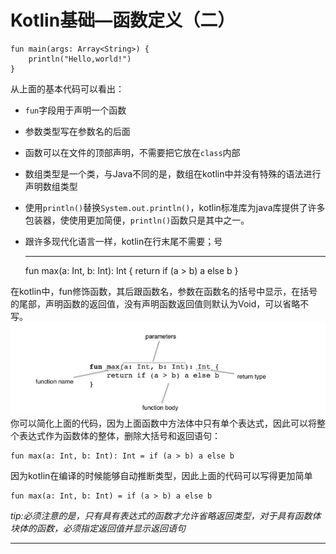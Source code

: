 # Kotlin基础—函数定义（二）

    fun main(args: Array<String>) {
	    println("Hello,world!")
    }

从上面的基本代码可以看出：

* `fun`字段用于声明一个函数
* 参数类型写在参数名的后面
* 函数可以在文件的顶部声明，不需要把它放在`class`内部
* 数组类型是一个类，与Java不同的是，数组在kotlin中并没有特殊的语法进行声明数组类型
* 使用`println()`替换`System.out.println()`，kotlin标准库为java库提供了许多包装器，使使用更加简便，`println()`函数只是其中之一。
* 跟许多现代化语言一样，kotlin在行末尾不需要；号

  ***
    fun max(a: Int, b: Int): Int {
        return if (a > b) a else b
    }

在kotlin中，fun修饰函数，其后跟函数名，参数在函数名的括号中显示，在括号的尾部，声明函数的返回值，没有声明函数返回值则默认为Void，可以省略不写。
![函数声明示例图](https://github.com/aheven/holt/blob/master/image/%E5%87%BD%E6%95%B0%E5%A3%B0%E6%98%8E%E7%A4%BA%E4%BE%8B%E5%9B%BE.png)
你可以简化上面的代码，因为上面函数中方法体中只有单个表达式，因此可以将整个表达式作为函数体的整体，删除大括号和返回语句：

    fun max(a: Int, b: Int): Int = if (a > b) a else b
因为kotlin在编译的时候能够自动推断类型，因此上面的代码可以写得更加简单

    fun max(a: Int, b: Int) = if (a > b) a else b

*tip:必须注意的是，只有具有表达式的函数才允许省略返回类型，对于具有函数体块体的函数，必须指定返回值并显示返回语句*

***
